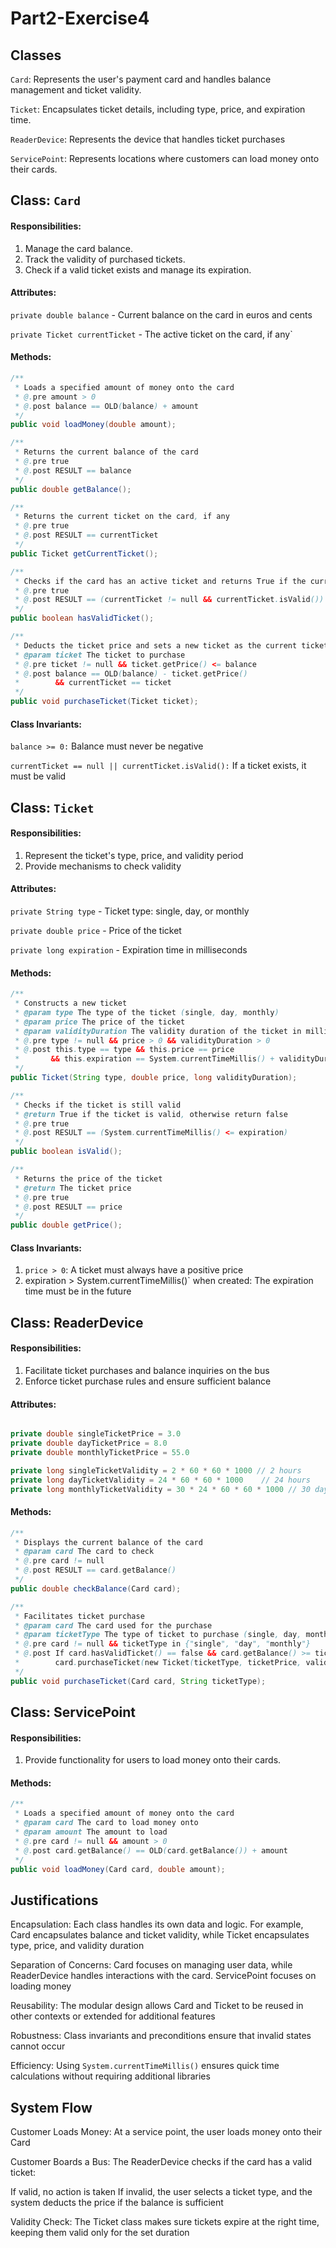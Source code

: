# Part2-Exercise4

## Classes
`Card`: Represents the user's payment card and handles balance management and ticket validity.

`Ticket`: Encapsulates ticket details, including type, price, and expiration time.

`ReaderDevice`: Represents the device that handles ticket purchases

`ServicePoint`: Represents locations where customers can load money onto their cards.


## Class: `Card`
#### Responsibilities:

1. Manage the card balance.
2. Track the validity of purchased tickets.
3. Check if a valid ticket exists and manage its expiration.

#### Attributes: 
`private double balance` - Current balance on the card in euros and cents

`private Ticket currentTicket` - The active ticket on the card, if any`

#### Methods: 
```java
/**
 * Loads a specified amount of money onto the card
 * @.pre amount > 0
 * @.post balance == OLD(balance) + amount
 */
public void loadMoney(double amount);

/**
 * Returns the current balance of the card
 * @.pre true
 * @.post RESULT == balance
 */
public double getBalance();

/**
 * Returns the current ticket on the card, if any
 * @.pre true
 * @.post RESULT == currentTicket
 */
public Ticket getCurrentTicket();

/**
 * Checks if the card has an active ticket and returns True if the current ticket is valid otherwise return false 
 * @.pre true
 * @.post RESULT == (currentTicket != null && currentTicket.isValid())
 */
public boolean hasValidTicket();

/**
 * Deducts the ticket price and sets a new ticket as the current ticket
 * @param ticket The ticket to purchase
 * @.pre ticket != null && ticket.getPrice() <= balance
 * @.post balance == OLD(balance) - ticket.getPrice()
 *        && currentTicket == ticket
 */
public void purchaseTicket(Ticket ticket);

```

#### Class Invariants:

`balance >= 0:` Balance must never be negative

`currentTicket == null || currentTicket.isValid():` If a ticket exists, it must be valid




## Class: `Ticket`
#### Responsibilities:

1. Represent the ticket's type, price, and validity period
2. Provide mechanisms to check validity


#### Attributes: 
`private String type` - Ticket type: single, day, or monthly

`private double price`  - Price of the ticket

`private long expiration` - Expiration time in milliseconds 




#### Methods:
```java
/**
 * Constructs a new ticket
 * @param type The type of the ticket (single, day, monthly)
 * @param price The price of the ticket
 * @param validityDuration The validity duration of the ticket in milliseconds
 * @.pre type != null && price > 0 && validityDuration > 0
 * @.post this.type == type && this.price == price
 *       && this.expiration == System.currentTimeMillis() + validityDuration
 */
public Ticket(String type, double price, long validityDuration);

/**
 * Checks if the ticket is still valid
 * @return True if the ticket is valid, otherwise return false 
 * @.pre true
 * @.post RESULT == (System.currentTimeMillis() <= expiration)
 */
public boolean isValid();

/**
 * Returns the price of the ticket
 * @return The ticket price
 * @.pre true
 * @.post RESULT == price
 */
public double getPrice();

```

#### Class Invariants:

1. `price > 0`: A ticket must always have a positive price
2.   expiration > System.currentTimeMillis()` when created: The expiration time must be in the future



## Class: ReaderDevice

#### Responsibilities:

1. Facilitate ticket purchases and balance inquiries on the bus
2. Enforce ticket purchase rules and ensure sufficient balance

#### Attributes:
```java

private double singleTicketPrice = 3.0
private double dayTicketPrice = 8.0
private double monthlyTicketPrice = 55.0

private long singleTicketValidity = 2 * 60 * 60 * 1000 // 2 hours
private long dayTicketValidity = 24 * 60 * 60 * 1000    // 24 hours
private long monthlyTicketValidity = 30 * 24 * 60 * 60 * 1000 // 30 days


```

#### Methods: 
```java
/**
 * Displays the current balance of the card
 * @param card The card to check
 * @.pre card != null
 * @.post RESULT == card.getBalance()
 */
public double checkBalance(Card card);

/**
 * Facilitates ticket purchase
 * @param card The card used for the purchase
 * @param ticketType The type of ticket to purchase (single, day, monthly)
 * @.pre card != null && ticketType in {"single", "day", "monthly"}
 * @.post If card.hasValidTicket() == false && card.getBalance() >= ticketPrice,
 *        card.purchaseTicket(new Ticket(ticketType, ticketPrice, validityDuration))
 */
public void purchaseTicket(Card card, String ticketType);

```

## Class: ServicePoint

#### Responsibilities:

1. Provide functionality for users to load money onto their cards.

#### Methods:
```java
/**
 * Loads a specified amount of money onto the card
 * @param card The card to load money onto
 * @param amount The amount to load
 * @.pre card != null && amount > 0
 * @.post card.getBalance() == OLD(card.getBalance()) + amount
 */
public void loadMoney(Card card, double amount);

```

## Justifications
Encapsulation: Each class handles its own data and logic. For example, Card encapsulates balance and ticket validity, while Ticket encapsulates type, price, and validity duration

Separation of Concerns: Card focuses on managing user data, while ReaderDevice handles interactions with the card. ServicePoint focuses on loading money

Reusability: The modular design allows Card and Ticket to be reused in other contexts or extended for additional features

Robustness: Class invariants and preconditions ensure that invalid states cannot occur

Efficiency: Using `System.currentTimeMillis()` ensures quick time calculations without requiring additional libraries

## System Flow
Customer Loads Money: At a service point, the user loads money onto their Card

Customer Boards a Bus: 
The ReaderDevice checks if the card has a valid ticket:

If valid, no action is taken
If invalid, the user selects a ticket type, and the system deducts the price if the balance is sufficient

Validity Check:
The Ticket class makes sure tickets expire at the right time, keeping them valid only for the set duration






















